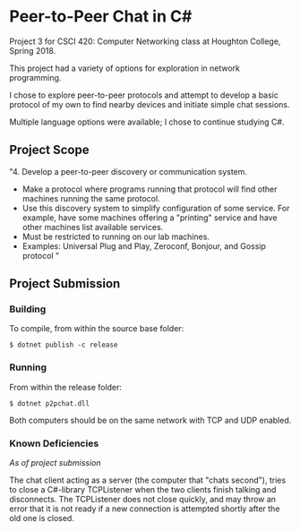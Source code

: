 # Peer-to-Peer Chat in C#
Project 3 for CSCI 420: Computer Networking class at Houghton College, Spring 2018.

This project had a variety of options for exploration in network programming.  

I chose to explore peer-to-peer protocols and attempt to develop a basic protocol of my own to find nearby devices and initiate simple chat sessions.  

Multiple language options were available; I chose to continue studying C#.

## Project Scope
"4. Develop a peer-to-peer discovery or communication system.

- Make a protocol where programs running that protocol will find other machines running the same protocol.
- Use this discovery system to simplify configuration of some service. For example, have some machines offering a "printing" service and have other machines list available services.
- Must be restricted to running on our lab machines.
- Examples: Universal Plug and Play, Zeroconf, Bonjour, and Gossip protocol "

## Project Submission

### Building

To compile, from within the source base folder:
```
$ dotnet publish -c release
```

### Running

From within the release folder:
```
$ dotnet p2pchat.dll
```

Both computers should be on the same network with TCP and UDP enabled.

### Known Deficiencies

_As of project submission_

The chat client acting as a server (the computer that "chats second"), tries to close a C#-library TCPListener when the two clients finish talking and disconnects. The TCPListener does not close quickly, and may throw an error that it is not ready if a new connection is attempted shortly after the old one is closed.
